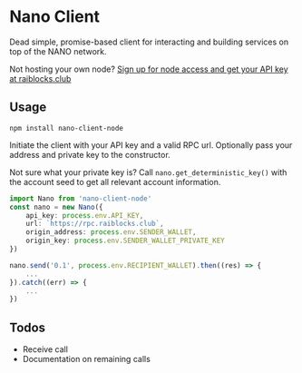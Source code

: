 # Nano Client

Dead simple, promise-based client for interacting and building services on top of the NANO network.

Not hosting your own node? [Sign up for node access and get your API key at raiblocks.club](https://www.raiblocks.club/node-api) 

## Usage

`npm install nano-client-node`

Initiate the client with your API key and a valid RPC url. Optionally pass your address and private key to the constructor.

Not sure what your private key is? Call `nano.get_deterministic_key()` with the account seed to get all relevant account information.

```typescript
import Nano from 'nano-client-node'
const nano = new Nano({
    api_key: process.env.API_KEY,
    url: `https://rpc.raiblocks.club`,
    origin_address: process.env.SENDER_WALLET,
    origin_key: process.env.SENDER_WALLET_PRIVATE_KEY
})

nano.send('0.1', process.env.RECIPIENT_WALLET).then((res) => {
    ...
}).catch((err) => {
    ...
})
```

## Todos
  - Receive call
  - Documentation on remaining calls
